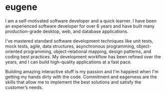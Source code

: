 # eugene

I am a self-motivated software developer and a quick learner. I have been an experienced software developer for over 6 years and have built many production-grade desktop, web, and database applications. 

I've mastered standard software development techniques like unit tests, mock tests, agile, data structures, asynchronous programming, object-oriented programming, object-relational mapping, design patterns, and coding best practices. My development workflow has been refined over the years, and I can build high-quality applications at a fast pace.

Building amazing interactive stuff is my passion and I'm happiest when I'm getting my hands dirty with the code. Commitment and eagerness are the skills that allow me to implement the best solutions and satisfy the customer’s needs.
